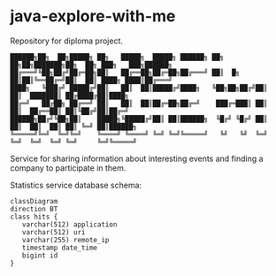 # java-explore-with-me
Repository for diploma project.

    ██████╗██╗  ██╗█████╗ ██╗   █████╗  █████╗ ██████╗ ██╗     ██╗██╗███████╗██╗  ██╗ ███╗   ███╗██████╗
    ██╔═══╝╚██╗██╔╝██╔═██╗██║   ██╔══██╗██╔═██╗██╔═══╝ ██║  █╗ ██║██║╚══██╔═╝██║  ██║ ████╗ ████║██╔═══╝
    ████╗   ╚███╔╝ █████╔╝██║   ██║  ██║█████╔╝████╗   ╚██╗██╗██╔╝██║   ██║  ███████║ ██╔████╔██║████╗
    ██╔═╝   ██╔██╗ ██╔══╝ ██║   ██║  ██║██╔═██╗██╔═╝    ███╔═███║ ██║   ██║  ██╔══██║ ██║╚██╔╝██║██╔═╝
    ██████╗██╔╝╚██╗██║    █████╗╚█████╔╝██║ ██║██████╗  ╚█╔╝ ╚█╔╝ ██║   ██║  ██║  ██║ ██║ ╚═╝ ██║██████╗
    ╚═════╝╚═╝  ╚═╝╚═╝    ╚════╝ ╚════╝ ╚═╝ ╚═╝╚═════╝   ╚╝   ╚╝  ╚═╝   ╚═╝  ╚═╝  ╚═╝ ╚═╝     ╚═╝╚═════╝

Service for sharing information about interesting events and finding a company to participate in them.

Statistics service database schema:

```mermaid
classDiagram
direction BT
class hits {
   varchar(512) application
   varchar(512) uri
   varchar(255) remote_ip
   timestamp date_time
   bigint id
}
```